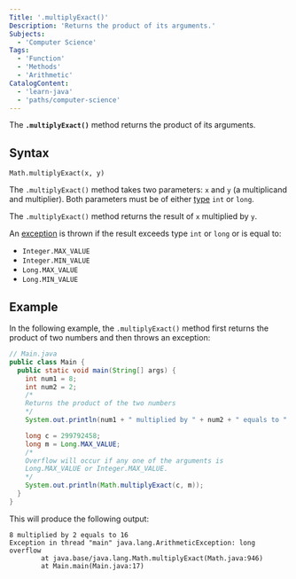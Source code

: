 ```yaml
---
Title: '.multiplyExact()'
Description: 'Returns the product of its arguments.'
Subjects:
  - 'Computer Science'
Tags:
  - 'Function'
  - 'Methods'
  - 'Arithmetic'
CatalogContent:
  - 'learn-java'
  - 'paths/computer-science'
---
```


The **`.multiplyExact()`** method returns the product of its arguments.

## Syntax

```pseudo
Math.multiplyExact(x, y)
```

The `.multiplyExact()` method takes two parameters: `x` and `y` (a multiplicand and multiplier). Both parameters must be of either [type](https://www.codecademy.com/resources/docs/java/data-types) `int` or `long`.

The `.multiplyExact()` method returns the result of `x` multiplied by `y`.

An [exception](https://www.codecademy.com/resources/docs/java/errors) is thrown if the result exceeds type `int` or `long` or is equal to:

- `Integer.MAX_VALUE`
- `Integer.MIN_VALUE`
- `Long.MAX_VALUE`
- `Long.MIN_VALUE`

## Example

In the following example, the `.multiplyExact()` method first returns the product of two numbers and then throws an exception:

```java
// Main.java
public class Main {
  public static void main(String[] args) {
    int num1 = 8;
    int num2 = 2;
    /*
    Returns the product of the two numbers
    */
    System.out.println(num1 + " multiplied by " + num2 + " equals to " + Math.multiplyExact(num1, num2));

    long c = 299792458;
    long m = Long.MAX_VALUE;
    /*
    Overflow will occur if any one of the arguments is
    Long.MAX_VALUE or Integer.MAX_VALUE.
    */
    System.out.println(Math.multiplyExact(c, m));
  }
}
```

This will produce the following output:

```shell
8 multiplied by 2 equals to 16
Exception in thread "main" java.lang.ArithmeticException: long overflow
        at java.base/java.lang.Math.multiplyExact(Math.java:946)
        at Main.main(Main.java:17)
```
